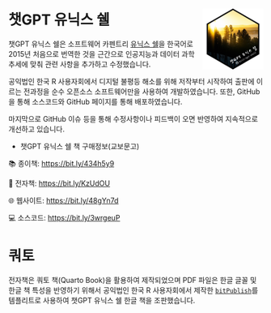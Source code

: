 
# 챗GPT 유닉스 쉘 <img src="images/logo.png" align="right" height="120" width="120"/>

챗GPT 유닉스 쉘은 소프트웨어 카펜트리 [유닉스 쉘](https://swcarpentry.github.io/shell-novice/)을 한국어로 2015년 처음으로 번역한 것을 근간으로 인공지능과 데이터 과학 추세에 맞춰 관련 사항을 추가하고 수정했습니다. 

공익법인 한국 R 사용자회에서 디지털 불평등 해소를 위해 
저작부터 시작하여 출판에 이르는 전과정을 순수 오픈소스 소프트웨어만을 사용하여 개발하였습니다.
또한, GitHub을 통해 소스코드와 GitHub 페이지를 통해 배포하였습니다.

마지막으로 GitHub 이슈 등을 통해 수정사항이나 피드백이 오면 반영하여 지속적으로 개선하고 있습니다. 

- 챗GPT 유닉스 쉘 책 구매정보(교보문고)

📚 종이책: https://bit.ly/434h5y9

📱 전자책: https://bit.ly/KzUdOU

🌐 웹사이트: https://bit.ly/48gYn7d

💻 소스코드: https://bit.ly/3wrgeuP

# 쿼토

전자책은 쿼토 책(Quarto Book)을 활용하여 제작되었으며
PDF 파일은 한글 글꼴 및 한글 책 특성을 반영하기 위해서 
공익법인 한국 R 사용자회에서 제작한 [`bitPublish`](https://github.com/bit2r/bitPublish)를 템플리트로 사용하여 챗GPT 유닉스 쉘 한글 책을 조판했습니다.

